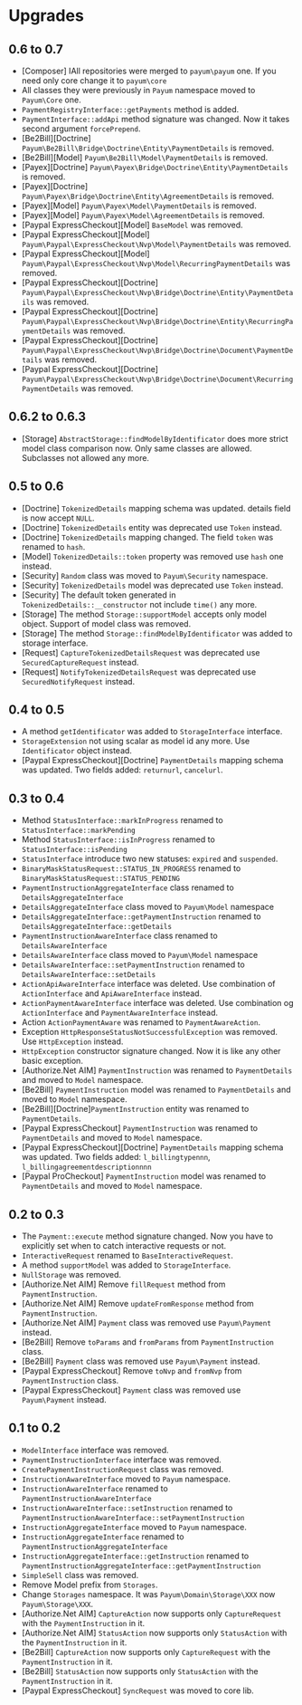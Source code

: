 # Upgrades

## 0.6 to 0.7

* [Composer] IAll repositories were merged to `payum\payum` one. If you need only core change it to `payum\core`
* All classes they were previously in `Payum` namespace moved to `Payum\Core` one.
* `PaymentRegistryInterface::getPayments` method is added.
* `PaymentInterface::addApi` method signature was changed. Now it takes second argument `forcePrepend`.
* [Be2Bill][Doctrine] `Payum\Be2Bill\Bridge\Doctrine\Entity\PaymentDetails` is removed.
* [Be2Bill][Model] `Payum\Be2Bill\Model\PaymentDetails` is removed.
* [Payex][Doctrine] `Payum\Payex\Bridge\Doctrine\Entity\PaymentDetails` is removed.
* [Payex][Doctrine] `Payum\Payex\Bridge\Doctrine\Entity\AgreementDetails` is removed.
* [Payex][Model] `Payum\Payex\Model\PaymentDetails` is removed.
* [Payex][Model] `Payum\Payex\Model\AgreementDetails` is removed.
* [Paypal ExpressCheckout][Model] `BaseModel` was removed.
* [Paypal ExpressCheckout][Model] `Payum\Paypal\ExpressCheckout\Nvp\Model\PaymentDetails` was removed.
* [Paypal ExpressCheckout][Model] `Payum\Paypal\ExpressCheckout\Nvp\Model\RecurringPaymentDetails` was removed.
* [Paypal ExpressCheckout][Doctrine] `Payum\Paypal\ExpressCheckout\Nvp\Bridge\Doctrine\Entity\PaymentDetails` was removed.
* [Paypal ExpressCheckout][Doctrine] `Payum\Paypal\ExpressCheckout\Nvp\Bridge\Doctrine\Entity\RecurringPaymentDetails` was removed.
* [Paypal ExpressCheckout][Doctrine] `Payum\Paypal\ExpressCheckout\Nvp\Bridge\Doctrine\Document\PaymentDetails` was removed.
* [Paypal ExpressCheckout][Doctrine] `Payum\Paypal\ExpressCheckout\Nvp\Bridge\Doctrine\Document\RecurringPaymentDetails` was removed.

## 0.6.2 to 0.6.3

* [Storage] `AbstractStorage::findModelByIdentificator` does more strict model class comparison now. Only same classes are allowed. Subclasses not allowed any more.

## 0.5 to 0.6

* [Doctrine] `TokenizedDetails` mapping schema was updated. details field is now accept `NULL`.
* [Doctrine] `TokenizedDetails` entity was deprecated use `Token` instead.
* [Doctrine] `TokenizedDetails` mapping changed. The field `token` was renamed to `hash`.
* [Model] `TokenizedDetails::token` property was removed use `hash` one instead.
* [Security] `Random` class was moved to `Payum\Security` namespace.
* [Security] `TokenizedDetails` model was deprecated use `Token` instead.
* [Security] The default token generated in `TokenizedDetails::__constructor` not include `time()` any more.
* [Storage] The method `Storage::supportModel` accepts only model object. Support of model class was removed.
* [Storage] The method `Storage::findModelByIdentificator` was added to storage interface.
* [Request] `CaptureTokenizedDetailsRequest` was deprecated use `SecuredCaptureRequest` instead.
* [Request] `NotifyTokenizedDetailsRequest` was deprecated use `SecuredNotifyRequest` instead.

## 0.4 to 0.5

* A method `getIdentificator` was added to `StorageInterface` interface.
* `StorageExtension` not using scalar as model id any more. Use `Identificator` object instead.
* [Paypal ExpressCheckout][Doctrine] `PaymentDetails` mapping schema was updated. Two fields added: `returnurl`, `cancelurl`.

## 0.3 to 0.4

* Method `StatusInterface::markInProgress` renamed to `StatusInterface::markPending`
* Method `StatusInterface::isInProgress` renamed to `StatusInterface::isPending`
* `StatusInterface` introduce two new statuses: `expired` and `suspended`.
* `BinaryMaskStatusRequest::STATUS_IN_PROGRESS` renamed to `BinaryMaskStatusRequest::STATUS_PENDING`
* `PaymentInstructionAggregateInterface` class renamed to `DetailsAggregateInterface`
* `DetailsAggregateInterface` class moved to `Payum\Model` namespace
* `DetailsAggregateInterface::getPaymentInstruction` renamed to `DetailsAggregateInterface::getDetails`
* `PaymentInstructionAwareInterface` class renamed to `DetailsAwareInterface`
* `DetailsAwareInterface` class moved to `Payum\Model` namespace
* `DetailsAwareInterface::setPaymentInstruction` renamed to `DetailsAwareInterface::setDetails`
* `ActionApiAwareInterface` interface was deleted. Use combination of `ActionInterface` and `ApiAwareInterface` instead.
* `ActionPaymentAwareInterface` interface was deleted. Use combination og `ActionInterface` and `PaymentAwareInterface` instead.
* Action `ActionPaymentAware` was renamed to `PaymentAwareAction`.
* Exception `HttpResponseStatusNotSuccessfulException` was removed. Use `HttpException` instead.
* `HttpException` constructor signature changed. Now it is like any other basic exception.
* [Authorize.Net AIM] `PaymentInstruction` was renamed to `PaymentDetails` and moved to `Model` namespace.
* [Be2Bill] `PaymentInstruction` model was renamed to `PaymentDetails` and moved to `Model` namespace.
* [Be2Bill][Doctrine]`PaymentInstruction` entity was renamed to `PaymentDetails`.
* [Paypal ExpressCheckout] `PaymentInstruction` was renamed to `PaymentDetails` and moved to `Model` namespace.
* [Paypal ExpressCheckout][Doctrine] `PaymentDetails` mapping schema was updated. Two fields added: `l_billingtypennn`, `l_billingagreementdescriptionnnn`
* [Paypal ProCheckout] `PaymentInstruction` model was renamed to `PaymentDetails` and moved to `Model` namespace.

## 0.2 to 0.3

* The `Payment::execute` method signature changed. Now you have to explicitly set when to catch interactive requests or not.
* `InteractiveRequest` renamed to `BaseInteractiveRequest`.
* A method `supportModel` was added to `StorageInterface`.
* `NullStorage` was removed.
* [Authorize.Net AIM] Remove `fillRequest` method from `PaymentInstruction`.
* [Authorize.Net AIM] Remove `updateFromResponse` method from `PaymentInstruction`.
* [Authorize.Net AIM] `Payment` class was removed use `Payum\Payment` instead.
* [Be2Bill] Remove `toParams` and `fromParams` from `PaymentInstruction` class.
* [Be2Bill] `Payment` class was removed use `Payum\Payment` instead.
* [Paypal ExpressCheckout] Remove `toNvp` and `fromNvp` from `PaymentInstruction` class.
* [Paypal ExpressCheckout] `Payment` class was removed use `Payum\Payment` instead.

## 0.1 to 0.2

* `ModelInterface` interface was removed.
* `PaymentInstructionInterface` interface was removed.
* `CreatePaymentInstructionRequest` class was removed.
* `InstructionAwareInterface` moved to `Payum` namespace.
* `InstructionAwareInterface` renamed to `PaymentInstructionAwareInterface`
* `InstructionAwareInterface::setInstruction` renamed to `PaymentInstructionAwareInterface::setPaymentInstruction`
* `InstructionAggregateInterface` moved to `Payum` namespace.
* `InstructionAggregateInterface` renamed to `PaymentInstructionAggregateInterface`
* `InstructionAggregateInterface::getInstruction` renamed to `PaymentInstructionAggregateInterface::getPaymentInstruction`
* `SimpleSell` class was removed.
* Remove Model prefix from `Storages`.
* Change `Storages` namespace. It was `Payum\Domain\Storage\XXX` now `Payum\Storage\XXX`.
* [Authorize.Net AIM] `CaptureAction` now supports only `CaptureRequest` with the `PaymentInstruction` in it.
* [Authorize.Net AIM] `StatusAction` now supports only `StatusAction` with the `PaymentInstruction` in it.
* [Be2Bill] `CaptureAction` now supports only `CaptureRequest` with the `PaymentInstruction` in it.
* [Be2Bill] `StatusAction` now supports only `StatusAction` with the `PaymentInstruction` in it.
* [Paypal ExpressCheckout] `SyncRequest` was moved to core lib.